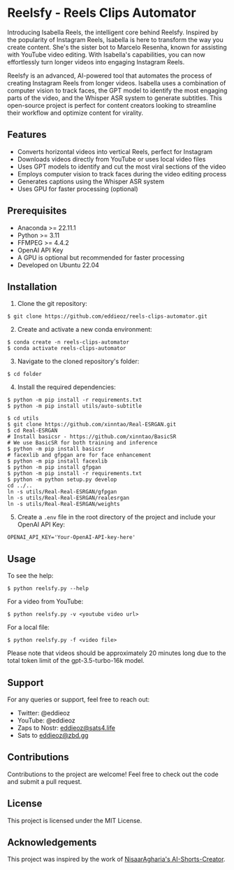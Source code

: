 # Reelsfy - Reels Clips Automator

Introducing Isabella Reels, the intelligent core behind Reelsfy. Inspired by the popularity of Instagram Reels, Isabella is here to transform the way you create content. She's the sister bot to Marcelo Resenha, known for assisting with YouTube video editing. With Isabella's capabilities, you can now effortlessly turn longer videos into engaging Instagram Reels.

Reelsfy is an advanced, AI-powered tool that automates the process of creating Instagram Reels from longer videos. Isabella uses a combination of computer vision to track faces, the GPT model to identify the most engaging parts of the video, and the Whisper ASR system to generate subtitles. This open-source project is perfect for content creators looking to streamline their workflow and optimize content for virality.

## Features

- Converts horizontal videos into vertical Reels, perfect for Instagram
- Downloads videos directly from YouTube or uses local video files
- Uses GPT models to identify and cut the most viral sections of the video
- Employs computer vision to track faces during the video editing process
- Generates captions using the Whisper ASR system
- Uses GPU for faster processing (optional)

## Prerequisites

- Anaconda >= 22.11.1
- Python >= 3.11
- FFMPEG >= 4.4.2
- OpenAI API Key
- A GPU is optional but recommended for faster processing
- Developed on Ubuntu 22.04


## Installation

1. Clone the git repository:

```
$ git clone https://github.com/eddieoz/reels-clips-automator.git
```

2. Create and activate a new conda environment:

```
$ conda create -n reels-clips-automator
$ conda activate reels-clips-automator
```

3. Navigate to the cloned repository's folder:

```
$ cd folder
```

4. Install the required dependencies:

```
$ python -m pip install -r requirements.txt
$ python -m pip install utils/auto-subtitle

$ cd utils
$ git clone https://github.com/xinntao/Real-ESRGAN.git
$ cd Real-ESRGAN
# Install basicsr - https://github.com/xinntao/BasicSR
# We use BasicSR for both training and inference
$ python -m pip install basicsr
# facexlib and gfpgan are for face enhancement
$ python -m pip install facexlib
$ python -m pip install gfpgan
$ python -m pip install -r requirements.txt
$ python -m python setup.py develop
cd ../..
ln -s utils/Real-Real-ESRGAN/gfpgan
ln -s utils/Real-Real-ESRGAN/realesrgan
ln -s utils/Real-Real-ESRGAN/weights
```

5. Create a `.env` file in the root directory of the project and include your OpenAI API Key:

```
OPENAI_API_KEY='Your-OpenAI-API-key-here'
```

## Usage

To see the help:

```
$ python reelsfy.py --help
```

For a video from YouTube:

```
$ python reelsfy.py -v <youtube video url>
```

For a local file:

```
$ python reelsfy.py -f <video file>
```

Please note that videos should be approximately 20 minutes long due to the total token limit of the gpt-3.5-turbo-16k model.

## Support

For any queries or support, feel free to reach out:

- Twitter: @eddieoz
- YouTube: @eddieoz
- Zaps to Nostr: eddieoz@sats4.life
- Sats to eddieoz@zbd.gg

## Contributions

Contributions to the project are welcome! Feel free to check out the code and submit a pull request.

## License

This project is licensed under the MIT License.

## Acknowledgements

This project was inspired by the work of [NisaarAgharia's AI-Shorts-Creator](https://github.com/NisaarAgharia/AI-Shorts-Creator).
